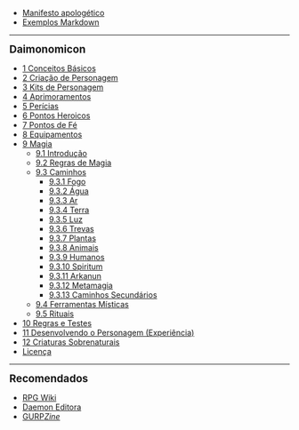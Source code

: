 - [Manifesto apologético](manifesto.md)
- [Exemplos Markdown](Sample.md)

---
<span style="font-size:14pt; font-weight:bold">Daimonomicon</span>
- [1 Conceitos Básicos](01_conceitos_basicos.md)
- [2 Criação de Personagem](02_criacao_de_personagem.md)
- [3 Kits de Personagem]()
- [4 Aprimoramentos]()
- [5 Perícias]()
- [6 Pontos Heroicos]()
- [7 Pontos de Fé]()
- [8 Equipamentos]()
- [9 Magia]()
  - [9.1 Introdução]()
  - [9.2 Regras de Magia]()
  - [9.3 Caminhos]()
    - [9.3.1 Fogo]()
    - [9.3.2 Água]()
    - [9.3.3 Ar]()
    - [9.3.4 Terra]()
    - [9.3.5 Luz]()
    - [9.3.6 Trevas]()
    - [9.3.7 Plantas]()
    - [9.3.8 Animais]()
    - [9.3.9 Humanos]()
    - [9.3.10 Spiritum]()
    - [9.3.11 Arkanun]()
    - [9.3.12 Metamagia]()
    - [9.3.13 Caminhos Secundários]()
  - [9.4 Ferramentas Místicas]()
  - [9.5 Rituais]()
- [10 Regras e Testes]()
- [11 Desenvolvendo o Personagem (Experiência)]()
- [12 Criaturas Sobrenaturais]()
- [Licença](LICENSE.md)

---
<span style="font-size:14pt; font-weight:bold">Recomendados</span>
- [RPG Wiki](https://wiki.daemon.com.br)
- [Daemon Editora](https://www.daemoneditora.com.br)
- [GURP*Zine*](https://www.gurpzine.com.br)

